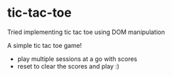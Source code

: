 # tic-tac-toe
Tried implementing tic tac toe using DOM manipulation

A simple tic tac toe game!
- play multiple sessions at a go with scores
- reset to clear the scores and play :)
